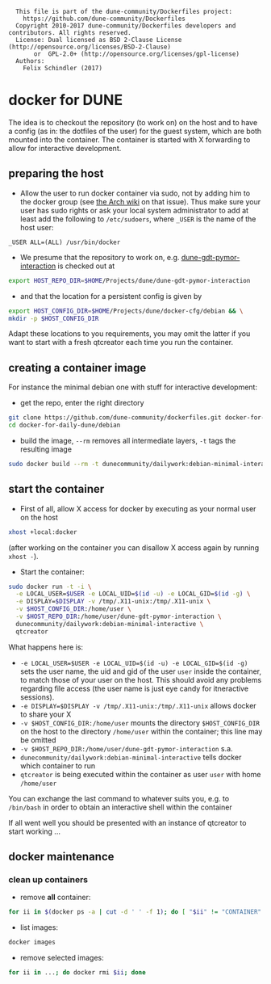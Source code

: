```
  This file is part of the dune-community/Dockerfiles project:
    https://github.com/dune-community/Dockerfiles
  Copyright 2010-2017 dune-community/Dockerfiles developers and contributors. All rights reserved.
  License: Dual licensed as BSD 2-Clause License (http://opensource.org/licenses/BSD-2-Clause)
       or  GPL-2.0+ (http://opensource.org/licenses/gpl-license)
  Authors:
    Felix Schindler (2017)
```

# docker for DUNE

The idea is to checkout the repository (to work on) on the host and to have a config (as in: the dotfiles of the user) for the guest system, which are both mounted into the container.
The container is started with X forwarding to allow for interactive development.

## preparing the host

* Allow the user to run docker container via sudo, not by adding him to the docker group (see [the Arch wiki](https://wiki.archlinux.org/index.php/Docker#Installation) on that issue).
  Thus make sure your user has sudo rights or ask your local system administrator to add at least add the following to `/etc/sudoers`, where `_USER` is the name of the host user:
```
_USER ALL=(ALL) /usr/bin/docker
```
* We presume that the repository to work on, e.g. [dune-gdt-pymor-interaction](https://github.com-dune-community/dune-gdt-pymor-interaction) is checked out at
```bash
export HOST_REPO_DIR=$HOME/Projects/dune/dune-gdt-pymor-interaction
```
* and that the location for a persistent config is given by
```bash
export HOST_CONFIG_DIR=$HOME/Projects/dune/docker-cfg/debian && \
mkdir -p $HOST_CONFIG_DIR
```

Adapt these locations to you requirements, you may omit the latter if you want to start with a fresh qtcreator each time you run the container.
## creating a container image

For instance the minimal debian one with stuff for interactive development:

* get the repo, enter the right directory

```bash
git clone https://github.com/dune-community/dockerfiles.git docker-for-daily-dune && \
cd docker-for-daily-dune/debian
```

* build the image, `--rm` removes all intermediate layers, `-t` tags the resulting image

```bash
sudo docker build --rm -t dunecommunity/dailywork:debian-minimal-interactive -f Dockerfile.minimal-interactive .
```

## start the container

* First of all, allow X access for docker by executing as your normal user on the host
```bash
xhost +local:docker
```
  (after working on the container you can disallow X access again by running `xhost -`).

* Start the container:
```bash
sudo docker run -t -i \
  -e LOCAL_USER=$USER -e LOCAL_UID=$(id -u) -e LOCAL_GID=$(id -g) \
  -e DISPLAY=$DISPLAY -v /tmp/.X11-unix:/tmp/.X11-unix \
  -v $HOST_CONFIG_DIR:/home/user \
  -v $HOST_REPO_DIR:/home/user/dune-gdt-pymor-interaction \
  dunecommunity/dailywork:debian-minimal-interactive \
  qtcreator
```
  What happens here is:
  * `-e LOCAL_USER=$USER -e LOCAL_UID=$(id -u) -e LOCAL_GID=$(id -g)` sets the user name, the uid and gid of the user `user` inside the container, to match those of your user on the host.
    This should avoid any problems regarding file access (the user name is just eye candy for itneractive sessions).
  * `-e DISPLAY=$DISPLAY -v /tmp/.X11-unix:/tmp/.X11-unix` allows docker to share your X
  * `-v $HOST_CONFIG_DIR:/home/user` mounts the directory `$HOST_CONFIG_DIR` on the host to the directory `/home/user` within the container; this line may be omitted
  * `-v $HOST_REPO_DIR:/home/user/dune-gdt-pymor-interaction` s.a.
  * `dunecommunity/dailywork:debian-minimal-interactive` tells docker which container to run
  * `qtcreator` is being executed within the container as user `user` with home `/home/user`
  
  You can exchange the last command to whatever suits you, e.g. to `/bin/bash` in order to obtain an interactive shell within the container
  
If all went well you should be presented with an instance of qtcreator to start working ...

## docker maintenance

### clean up containers

* remove __all__ container:

```bash
for ii in $(docker ps -a | cut -d ' ' -f 1); do [ "$ii" != "CONTAINER" ] && docker rm $ii; done
```

* list images:

```bash
docker images
```

* remove selected images:
```bash
for ii in ...; do docker rmi $ii; done
```
